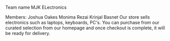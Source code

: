 Team name
MJK ELectronics

Members:
Joshua Oakes
Monima Rezai
Krinjal Basnet
Our store sells electronics such as laptops, keyboards, PC's. You can purchase from our curated selection from our homepage and once checkout is complete, it will be ready for delivery.
